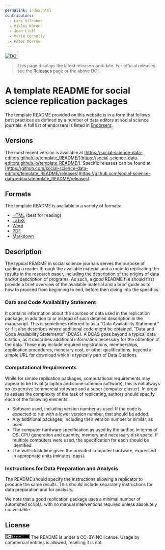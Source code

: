 ```yaml
---
permalink: index.html
contributors:
  - Lars Vilhuber
  - Miklos Kóren
  - Joan Llull
  - Marie Connolly
  - Peter Morrow
---
```


[![DOI](https://zenodo.org/badge/DOI/10.5281/zenodo.4319999.svg)](https://doi.org/10.5281/zenodo.4319999)

> This page displays the latest release-candidate. For official releases, see the [Releases](https://github.com/social-science-data-editors/template_README/releases) page or the above DOI.


# A template README for social science replication packages

The template README provided on this website is in a form that follows best practices as defined by a number of data editors at social science journals. A full list of endorsers is listed in [Endorsers](Endorsers.md).

## Versions

The most recent version is available at [https://social-science-data-editors.github.io/template_README/](https://social-science-data-editors.github.io/template_README/). Specific releases can be found at [https://github.com/social-science-data-editors/template_README/releases](https://github.com/social-science-data-editors/template_README/releases). 

## Formats

The template README is available in a variety of formats:

- [HTML](template-README.md) (best for reading)
- [LaTeX](templates/README.tex)
- [Word](templates/README.docx)
- [PDF](templates/README.pdf)
- [Markdown](https://github.com/social-science-data-editors/template_README/blob/releases/README.md)

## Description

The typical README in social science journals serves the purpose of guiding a reader through the available material and a route to replicating the results in the research paper, including the description of the origins of data and/or description of programs.  As such, a good README file should first provide a brief overview of the available material and a brief guide as to how to proceed from beginning to end, before then diving into the specifics.

### Data and Code Availability Statement

It contains information about the sources of data  used in the replication package, in addition to or instead of such detailed description in the manuscript. This is sometimes referred to as a "Data Availability Statement," or if it also describes where additional code might be obtained, "Data and Code Availability Statements" (DCAS). A DCAS goes beyond a typical data citation, as it describes additional information necessary for the obtention of the data. These may include required registrations, memberships, application procedures, monetary cost, or other qualifications, beyond a simple URL for download which is typically part of Data Citations. 

### Computational Requirements

While for simple replication packages, computational requirements may appear to be trivial (a laptop and some common software), this is not always so (expensive commercial software and a super computer cluster). In order to assess the complexity of the task of replicating, authors should specify each of the following elements:

- Software used, including version number as used. If the code is expected to run with a lower version number, that should be added.
- Any additional packages, including their version number or similar, as used.
- The computer hardware specification as used by the author, in terms of OS, CPU generation and quantity, memory and necessary disk space. If multiple computers were used, the specification for each should be identified.
- The wall-clock time given the provided computer hardware, expressed in appropriate units (minutes, days). 

### Instructions for Data Preparation and Analysis

The README should specify the instructions allowing a replicator to produce the same results. This should include separately instructions for data preparation and for analysis. 

We note that a good replication package uses a minimal number of automated scripts, with no manual interventions required unless absolutely unavoidable. 


## License

![CC-BY-NC](assets/cc-by-nc.png) The README is under a CC-BY-NC license. Usage by commercial entities is allowed, reselling it is not.
